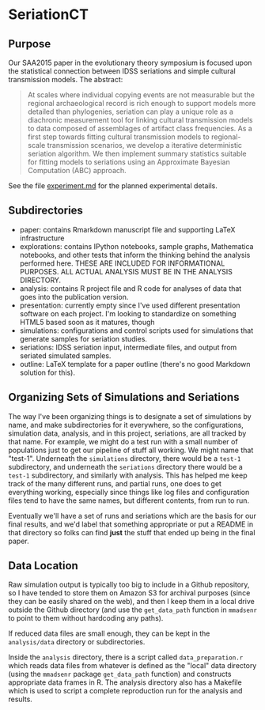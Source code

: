 SeriationCT
==============================


## Purpose ##

Our SAA2015 paper in the evolutionary theory symposium is focused upon the statistical connection between IDSS seriations and simple cultural transmission models.  The abstract:

>At scales where individual copying events are not measurable but the regional archaeological record is rich enough to support models more detailed than phylogenies, seriation can play a unique role as a diachronic measurement tool for linking cultural transmission models to data composed of assemblages of artifact class frequencies. As a first step towards fitting cultural transmission models to regional-scale transmission scenarios, we develop a iterative deterministic seriation algorithm.  We then implement summary statistics suitable for fitting models to seriations using an Approximate Bayesian Computation (ABC) approach.

See the file [experiment.md](experiment.md) for the planned experimental details. 

## Subdirectories ##

* paper:  contains Rmarkdown manuscript file and supporting LaTeX infrastructure
* explorations:  contains IPython notebooks, sample graphs, Mathematica notebooks, and other tests that inform the thinking behind the analysis performed here.  THESE ARE INCLUDED FOR INFORMATIONAL PURPOSES.  ALL ACTUAL ANALYSIS MUST BE IN THE ANALYSIS DIRECTORY.
* analysis:  contains R project file and R code for analyses of data that goes into the publication version.
* presentation:  currently empty since I've used different presentation software on each project.  I'm looking to standardize on something HTML5 based soon as it matures, though
* simulations:  configurations and control scripts used for simulations that generate samples for seriation studies.
* seriations:  IDSS seriation input, intermediate files, and output from seriated simulated samples. 
* outline:  LaTeX template for a paper outline (there's no good Markdown solution for this).  


## Organizing Sets of Simulations and Seriations ##

The way I've been organizing things is to designate a set of simulations by name, and make subdirectories for it everywhere, so the configurations, simulation data, analysis, and in this project, seriations, are all tracked by that name.  For example, we might do a test run with a small number of populations just to get our pipeline of stuff all working.  We might name that "test-1".  Underneath the `simulations` directory, there would be a `test-1` subdirectory, and underneath the `seriations` directory there would be a `test-1` subdirectory, and similarly with analysis.  This has helped me keep track of the many different runs, and partial runs, one does to get everything working, especially since things like log files and configuration files tend to have the same names, but different contents, from run to run.    

Eventually we'll have a set of runs and seriations which are the basis for our final results, and we'd label that something appropriate or put a README in that directory so folks can find **just** the stuff that ended up being in the final paper.    


## Data Location ##

Raw simulation output is typically too big to include in a Github repository, so I have tended to store them on Amazon S3 for archival purposes (since they can be easily shared on the web), and then I keep them in a local drive outside the Github directory (and use the `get_data_path` function in `mmadsenr` to point to them without hardcoding any paths).  

If reduced data files are small enough, they can be kept in the `analysis/data` directory or subdirectories.  

Inside the `analysis` directory, there is a script called `data_preparation.r` which reads data files from whatever is defined as the "local" data directory (using the `mmadsenr` package `get_data_path` function) and constructs appropriate data frames in R.  The analysis directory also has a Makefile which is used to script a complete reproduction run for the analysis and results.  




